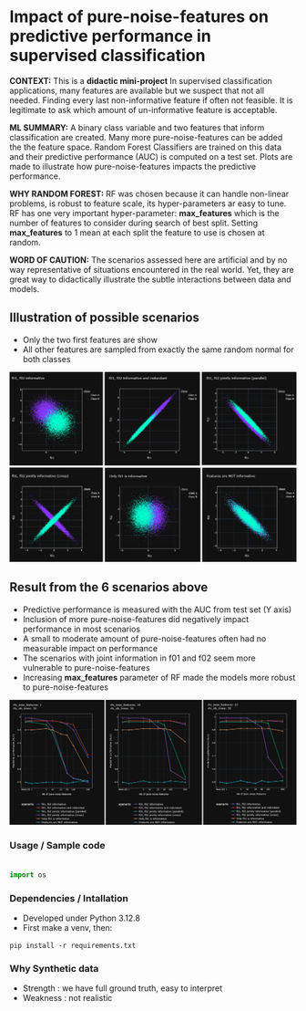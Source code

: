 # Impact of pure-noise-features on predictive performance in supervised classification

**CONTEXT:**
This is a **didactic mini-project**
In supervised classification applications, many features are available but we suspect that not all needed.
Finding every last non-informative feature if often not feasible.
It is legitimate to ask which amount of un-informative feature is acceptable.

**ML SUMMARY:**
A binary class variable and two features that inform classification are created.
Many more pure-noise-features can be added the the feature space.
Random Forest Classifiers are trained on this data and their predictive performance (AUC) is computed on a test set.
Plots are made to illustrate how pure-noise-features impacts the predictive performance.

**WHY RANDOM FOREST:**
RF was chosen because it can handle non-linear problems, is robust to feature scale, its hyper-parameters ar easy to tune.
RF has one very important hyper-parameter: **max_features** which is the number of features to consider during search of best split.
Setting **max_features** to 1 mean at each split the feature to use is chosen at random.

**WORD OF CAUTION:**
The scenarios assessed here are artificial and by no way representative of  situations encountered in the real world.
Yet, they are great way to didactically illustrate the subtle interactions between data and models.

## Illustration of possible scenarios
*  Only the two first features are show
*  All other features are sampled from exactly the same random normal for both classes

![](./pics/sce_all6.png)

## Result from the 6 scenarios above
*  Predictive performance is measured with the AUC from test set (Y axis)
*  Inclusion of more pure-noise-features did negatively impact performance in most scenarios
*  A small to moderate amount of pure-noise-features often had no measurable impact on performance
*  The scenarios with joint information in f01 and f02 seem more vulnerable to pure-noise-features
*  Increasing **max_features** parameter of RF made the models more robust to pure-noise-features

![](./pics/resu_010203.png)


### Usage / Sample code
```python 

import os


```


### Dependencies / Intallation
* Developed under Python 3.12.8
* First make a venv, then:
```
pip install -r requirements.txt
```



### Why Synthetic data 
*  Strength : we have full ground truth, easy to interpret
*  Weakness : not realistic
